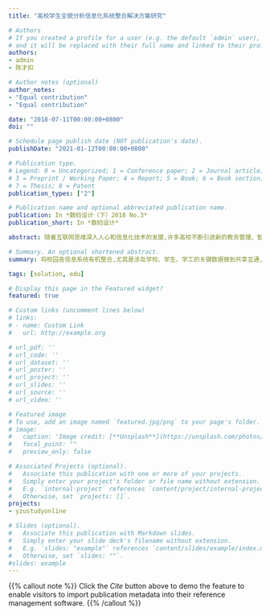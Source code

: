 ```yaml
---
title: "高校学生全貌分析信息化系统整合解决方案研究"

# Authors
# If you created a profile for a user (e.g. the default `admin` user), write the username (folder name) here 
# and it will be replaced with their full name and linked to their profile.
authors:
- admin
- 陈才扣

# Author notes (optional)
author_notes:
- "Equal contribution"
- "Equal contribution"

date: "2018-07-11T00:00:00+0800"
doi: ""

# Schedule page publish date (NOT publication's date).
publishDate: "2021-01-12T00:00:00+0800"

# Publication type.
# Legend: 0 = Uncategorized; 1 = Conference paper; 2 = Journal article;
# 3 = Preprint / Working Paper; 4 = Report; 5 = Book; 6 = Book section;
# 7 = Thesis; 8 = Patent
publication_types: ["2"]

# Publication name and optional abbreviated publication name.
publication: In *数码设计（下）2018 No.3*
publication_short: In *数码设计*

abstract: 随着互联网思维深入人心和信息化技术的发展,许多高校不断引进新的教务管理、智慧就业等信息化平台来替代不够友好的老系统.但仍不能完全满足校园全貌运营的需求,特别是学生工作管理水平的有效提升.多数新系统虽在界面和响应时间上卓有改善,但其数据难流通、碎片化、信息孤岛的现状没有改变.这些数据烟囱阻碍了高校"互联网+教育"的信息化深入改革.将校园各信息系统有机整合,尤其是涉及学校、学生、学工的关键数据做到共享互通,结合大数据进行科学分析预测,是高校师生目前的痛点需求,也是有效消除信息孤岛的必要途径.

# Summary. An optional shortened abstract.
summary: 将校园各信息系统有机整合,尤其是涉及学校、学生、学工的关键数据做到共享互通,结合大数据进行科学分析预测,是高校师生目前的痛点需求,也是有效消除信息孤岛的必要途径.

tags: [solution, edu]

# Display this page in the Featured widget?
featured: true

# Custom links (uncomment lines below)
# links:
# - name: Custom Link
#   url: http://example.org

# url_pdf: ''
# url_code: ''
# url_dataset: ''
# url_poster: ''
# url_project: ''
# url_slides: ''
# url_source: ''
# url_video: ''

# Featured image
# To use, add an image named `featured.jpg/png` to your page's folder. 
# image:
#   caption: 'Image credit: [**Unsplash**](https://unsplash.com/photos/pLCdAaMFLTE)'
#   focal_point: ""
#   preview_only: false

# Associated Projects (optional).
#   Associate this publication with one or more of your projects.
#   Simply enter your project's folder or file name without extension.
#   E.g. `internal-project` references `content/project/internal-project/index.md`.
#   Otherwise, set `projects: []`.
projects:
- yzustudyonline

# Slides (optional).
#   Associate this publication with Markdown slides.
#   Simply enter your slide deck's filename without extension.
#   E.g. `slides: "example"` references `content/slides/example/index.md`.
#   Otherwise, set `slides: ""`.
#slides: example
---
```


{{% callout note %}}
Click the *Cite* button above to demo the feature to enable visitors to import publication metadata into their reference management software.
{{% /callout %}}